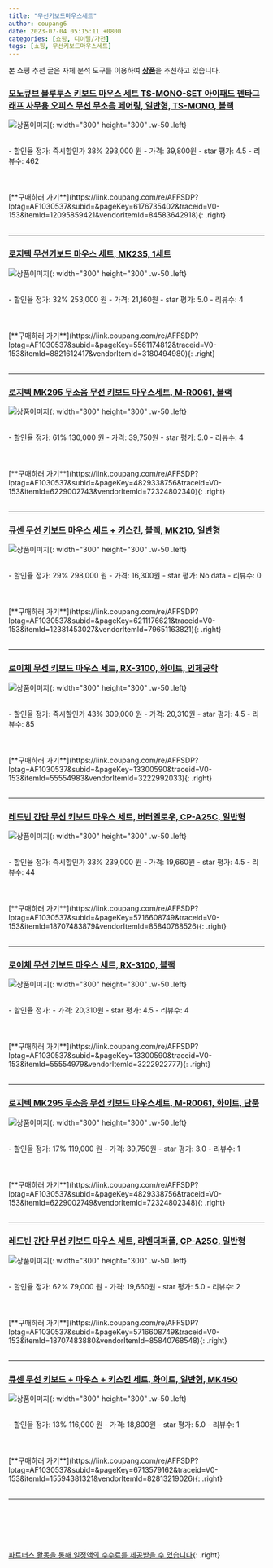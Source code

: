 ```yaml
---
title: "무선키보드마우스세트"
author: coupang6
date: 2023-07-04 05:15:11 +0800
categories: [쇼핑, 디이털/가전]
tags: [쇼핑, 무선키보드마우스세트]
---
```


본 쇼핑 추천 글은 자체 분석 도구를 이용하여 [**상품**](https://link.coupang.com/a/bao1ui)을 추천하고 있습니다.

### [모노큐브 블루투스 키보드 마우스 세트 TS-MONO-SET 아이패드 펜타그래프 사무용 오피스 무선 무소음 페어링, 일반형, TS-MONO, 블랙](https://link.coupang.com/re/AFFSDP?lptag=AF1030537&subid=&pageKey=6176735402&traceid=V0-153&itemId=12095859421&vendorItemId=84583642918)

![상품이미지](https://thumbnail10.coupangcdn.com/thumbnails/remote/230x230ex/image/vendor_inventory/0df6/5932fdd849205c497a48fd3b11236954e6d5ffc31d15ca47fbece08bccf3.jpg){: width="300" height="300" .w-50 .left}


<br>
- 할인율 정가: 즉시할인가 38%  293,000   원
- 가격: 39,800원
- star 평가: 4.5
- 리뷰수: 462
<br>
<br>
<br>
<br>
[**구매하러 가기**](https://link.coupang.com/re/AFFSDP?lptag=AF1030537&subid=&pageKey=6176735402&traceid=V0-153&itemId=12095859421&vendorItemId=84583642918){: .right}
<br>
<br>

---

### [로지텍 무선키보드 마우스 세트, MK235, 1세트](https://link.coupang.com/re/AFFSDP?lptag=AF1030537&subid=&pageKey=5561174812&traceid=V0-153&itemId=8821612417&vendorItemId=3180494980)

![상품이미지](https://thumbnail6.coupangcdn.com/thumbnails/remote/230x230ex/image/retail/images/15181305125893-7fa00276-2178-42c6-ac25-c946b83da551.jpg){: width="300" height="300" .w-50 .left}


<br>
- 할인율 정가: 32%  253,000   원
- 가격: 21,160원
- star 평가: 5.0
- 리뷰수: 4
<br>
<br>
<br>
<br>
[**구매하러 가기**](https://link.coupang.com/re/AFFSDP?lptag=AF1030537&subid=&pageKey=5561174812&traceid=V0-153&itemId=8821612417&vendorItemId=3180494980){: .right}
<br>
<br>

---

### [로지텍 MK295 무소음 무선 키보드 마우스세트, M-R0061, 블랙](https://link.coupang.com/re/AFFSDP?lptag=AF1030537&subid=&pageKey=4829338756&traceid=V0-153&itemId=6229002743&vendorItemId=72324802340)

![상품이미지](https://thumbnail6.coupangcdn.com/thumbnails/remote/230x230ex/image/retail/images/2020/11/11/14/6/a6e427e4-a244-4910-8cd6-a6656b1b4b86.jpg){: width="300" height="300" .w-50 .left}


<br>
- 할인율 정가: 61%  130,000   원
- 가격: 39,750원
- star 평가: 5.0
- 리뷰수: 4
<br>
<br>
<br>
<br>
[**구매하러 가기**](https://link.coupang.com/re/AFFSDP?lptag=AF1030537&subid=&pageKey=4829338756&traceid=V0-153&itemId=6229002743&vendorItemId=72324802340){: .right}
<br>
<br>

---

### [큐센 무선 키보드 마우스 세트 + 키스킨, 블랙, MK210, 일반형](https://link.coupang.com/re/AFFSDP?lptag=AF1030537&subid=&pageKey=6211176621&traceid=V0-153&itemId=12381453027&vendorItemId=79651163821)

![상품이미지](https://thumbnail8.coupangcdn.com/thumbnails/remote/230x230ex/image/retail/images/2021/11/30/14/2/f70f5794-6fc1-466c-8ebe-2f5489853da2.jpg){: width="300" height="300" .w-50 .left}


<br>
- 할인율 정가: 29%  298,000   원
- 가격: 16,300원
- star 평가: No data
- 리뷰수: 0
<br>
<br>
<br>
<br>
[**구매하러 가기**](https://link.coupang.com/re/AFFSDP?lptag=AF1030537&subid=&pageKey=6211176621&traceid=V0-153&itemId=12381453027&vendorItemId=79651163821){: .right}
<br>
<br>

---

### [로이체 무선 키보드 마우스 세트, RX-3100, 화이트, 인체공학](https://link.coupang.com/re/AFFSDP?lptag=AF1030537&subid=&pageKey=13300590&traceid=V0-153&itemId=55554983&vendorItemId=3222992033)

![상품이미지](https://thumbnail10.coupangcdn.com/thumbnails/remote/230x230ex/image/retail/images/9172440987478291-ad9c0118-0cff-4131-8715-eda3a427afca.jpg){: width="300" height="300" .w-50 .left}


<br>
- 할인율 정가: 즉시할인가 43%  309,000   원
- 가격: 20,310원
- star 평가: 4.5
- 리뷰수: 85
<br>
<br>
<br>
<br>
[**구매하러 가기**](https://link.coupang.com/re/AFFSDP?lptag=AF1030537&subid=&pageKey=13300590&traceid=V0-153&itemId=55554983&vendorItemId=3222992033){: .right}
<br>
<br>

---

### [레드빈 간단 무선 키보드 마우스 세트, 버터옐로우, CP-A25C, 일반형](https://link.coupang.com/re/AFFSDP?lptag=AF1030537&subid=&pageKey=5716608749&traceid=V0-153&itemId=18707483879&vendorItemId=85840768526)

![상품이미지](https://thumbnail10.coupangcdn.com/thumbnails/remote/230x230ex/image/retail/images/5377267699667816-edfe702d-e039-4c3f-8bbf-926daa664ac2.jpg){: width="300" height="300" .w-50 .left}


<br>
- 할인율 정가: 즉시할인가 33%  239,000   원
- 가격: 19,660원
- star 평가: 4.5
- 리뷰수: 44
<br>
<br>
<br>
<br>
[**구매하러 가기**](https://link.coupang.com/re/AFFSDP?lptag=AF1030537&subid=&pageKey=5716608749&traceid=V0-153&itemId=18707483879&vendorItemId=85840768526){: .right}
<br>
<br>

---

### [로이체 무선 키보드 마우스 세트, RX-3100, 블랙](https://link.coupang.com/re/AFFSDP?lptag=AF1030537&subid=&pageKey=13300590&traceid=V0-153&itemId=55554979&vendorItemId=3222922777)

![상품이미지](https://thumbnail9.coupangcdn.com/thumbnails/remote/230x230ex/image/retail/images/8845692907959837-008c0a11-3ff7-4010-961e-fac04273eb87.jpg){: width="300" height="300" .w-50 .left}


<br>
- 할인율 정가: 
- 가격: 20,310원
- star 평가: 4.5
- 리뷰수: 4
<br>
<br>
<br>
<br>
[**구매하러 가기**](https://link.coupang.com/re/AFFSDP?lptag=AF1030537&subid=&pageKey=13300590&traceid=V0-153&itemId=55554979&vendorItemId=3222922777){: .right}
<br>
<br>

---

### [로지텍 MK295 무소음 무선 키보드 마우스세트, M-R0061, 화이트, 단품](https://link.coupang.com/re/AFFSDP?lptag=AF1030537&subid=&pageKey=4829338756&traceid=V0-153&itemId=6229002749&vendorItemId=72324802348)

![상품이미지](https://thumbnail8.coupangcdn.com/thumbnails/remote/230x230ex/image/retail/images/2020/11/11/14/6/592e3899-a969-47a4-909d-2e723b89fa4c.jpg){: width="300" height="300" .w-50 .left}


<br>
- 할인율 정가: 17%  119,000   원
- 가격: 39,750원
- star 평가: 3.0
- 리뷰수: 1
<br>
<br>
<br>
<br>
[**구매하러 가기**](https://link.coupang.com/re/AFFSDP?lptag=AF1030537&subid=&pageKey=4829338756&traceid=V0-153&itemId=6229002749&vendorItemId=72324802348){: .right}
<br>
<br>

---

### [레드빈 간단 무선 키보드 마우스 세트, 라벤더퍼플, CP-A25C, 일반형](https://link.coupang.com/re/AFFSDP?lptag=AF1030537&subid=&pageKey=5716608749&traceid=V0-153&itemId=18707483880&vendorItemId=85840768548)

![상품이미지](https://thumbnail8.coupangcdn.com/thumbnails/remote/230x230ex/image/retail/images/4694268400149891-91094bd6-133b-4b0a-b0c6-d97e71b35e70.jpg){: width="300" height="300" .w-50 .left}


<br>
- 할인율 정가: 62%  79,000   원
- 가격: 19,660원
- star 평가: 5.0
- 리뷰수: 2
<br>
<br>
<br>
<br>
[**구매하러 가기**](https://link.coupang.com/re/AFFSDP?lptag=AF1030537&subid=&pageKey=5716608749&traceid=V0-153&itemId=18707483880&vendorItemId=85840768548){: .right}
<br>
<br>

---

### [큐센 무선 키보드 + 마우스 + 키스킨 세트, 화이트, 일반형, MK450](https://link.coupang.com/re/AFFSDP?lptag=AF1030537&subid=&pageKey=6713579162&traceid=V0-153&itemId=15594381321&vendorItemId=82813219026)

![상품이미지](https://thumbnail8.coupangcdn.com/thumbnails/remote/230x230ex/image/rs_quotation_api/9rjiyupo/4eb87bfbca114f16966daa0c98c90be6.jpg){: width="300" height="300" .w-50 .left}


<br>
- 할인율 정가: 13%  116,000   원
- 가격: 18,800원
- star 평가: 5.0
- 리뷰수: 1
<br>
<br>
<br>
<br>
[**구매하러 가기**](https://link.coupang.com/re/AFFSDP?lptag=AF1030537&subid=&pageKey=6713579162&traceid=V0-153&itemId=15594381321&vendorItemId=82813219026){: .right}
<br>
<br>

---
<br><br><br><br><br> [파트너스 활동을 통해 일정액의 수수료를 제공받을 수 있습니다](https://link.coupang.com/a/bao1ui){: .right}